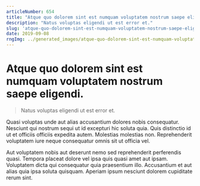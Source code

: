 ```yaml
---
articleNumber: 654
title: "Atque quo dolorem sint est numquam voluptatem nostrum saepe eligendi."
description: "Natus voluptas eligendi ut est error et."
slug: 'atque-quo-dolorem-sint-est-numquam-voluptatem-nostrum-saepe-eligendi.'
date: 2019-09-08
rngImg: ../generated_images/atque-quo-dolorem-sint-est-numquam-voluptatem-nostrum-saepe-eligendi..jpg
---
```


# Atque quo dolorem sint est numquam voluptatem nostrum saepe eligendi.

> Natus voluptas eligendi ut est error et.

Quasi voluptas unde aut alias accusantium dolores nobis consequatur. Nesciunt qui nostrum sequi ut id excepturi hic soluta quia. Quis distinctio id ut et officiis officiis expedita autem. Molestias molestias non. Reprehenderit voluptatem iure neque consequatur omnis sit ut officia vel.
 Aut voluptatem nobis aut deserunt nemo sed reprehenderit perferendis quasi. Tempora placeat dolore vel ipsa quis quasi amet aut ipsam. Voluptatem dicta qui consequatur quia praesentium illo. Accusantium et aut alias quia ipsa soluta quisquam. Aperiam ipsum nesciunt dolorem cupiditate rerum sint.
